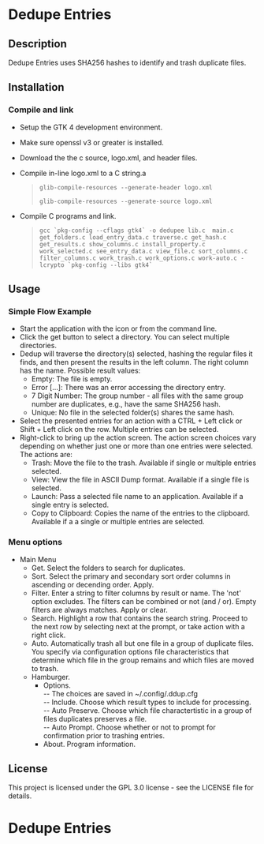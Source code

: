 # Dedupe Entries

## Description
Dedupe Entries uses SHA256 hashes to identify and trash duplicate files. 

## Installation

### Compile and link
- Setup the GTK 4 development environment.
- Make sure openssl v3 or greater is installed.
- Download the the c source, logo.xml, and header files.
- Compile in-line logo.xml to a C string.a
  >  `` glib-compile-resources --generate-header logo.xml ``
  >   
  >  `` glib-compile-resources --generate-source logo.xml ``

- Compile C programs and link.
  >  ``gcc `pkg-config --cflags gtk4` -o dedupee lib.c  main.c get_folders.c load_entry_data.c traverse.c get_hash.c get_results.c show_columns.c install_property.c work_selected.c see_entry_data.c view_file.c sort_columns.c filter_columns.c work_trash.c work_options.c work-auto.c -lcrypto `pkg-config --libs gtk4` ``

## Usage
### Simple Flow Example
- Start the application with the icon or from the command line.
- Click the get button to select a directory. You can select multiple directories.
- Dedup will traverse the directory(s) selected, hashing the regular files it finds, and then present the results in the left column. The right column has the name. Possible result values:
  - Empty: The file is empty.
  - Error [...]: There was an error accessing the directory entry.
  - 7 Digit Number: The group number - all files with the same group number are duplicates, e.g., have the same SHA256 hash.
  - Unique: No file in the selected folder(s) shares the same hash.
- Select the presented entries for an action with a CTRL + Left click or Shift + Left click on the row. Multiple entries can be selected.
- Right-click to bring up the action screen. The action screen choices vary depending on whether just one or more than one entries were selected. The actions are:
  - Trash: Move the file to the trash. Available if single or multiple entries selected. 
  - View: View the file in ASCII Dump format. Available if a single file is selected.
  - Launch: Pass a selected file name to an application. Available if a single entry is selected.
  - Copy to Clipboard: Copies the name of the entries to the clipboard. Available if a a single or multiple entries are selected.

### Menu options
- Main Menu
  - Get.  Select the folders to search for duplicates.
  - Sort.  Select the primary and secondary sort order columns in ascending or decending order.  Apply.
  - Filter.  Enter a string to filter columns by result or name.  The 'not' option excludes.  The filters can be combined or not (and / or). Empty filters are always matches. Apply or clear.
  - Search.  Highlight a row that contains the search string.  Proceed to the next row by selecting next at the prompt, or take action with a right click.   
  - Auto.  Automatically trash all but one file in a group of duplicate files.  You specify via configuration options file characteristics that determine which file in the group remains and which files are moved to trash.  
  - Hamburger.  
    - Options.  
        -- The choices are saved in ~/.config/.ddup.cfg        
        -- Include.  Choose which result types to include for processing.     
        -- Auto Preserve. Choose which file charactertistic in a group of files duplicates preserves a file.  
        -- Auto Prompt. Choose whether or not to prompt for confirmation prior to trashing entries.
    - About.  Program information.

## License
This project is licensed under the GPL 3.0  license - see the LICENSE file for details.
# Dedupe Entries
